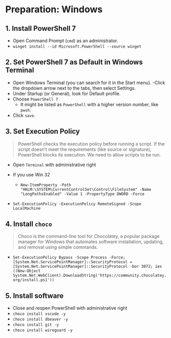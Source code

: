 # Preparation: Windows

## 1. Install PowerShell 7

- Open Command Prompt (`cmd`) as an administrator.
- `winget install --id Microsoft.PowerShell --source winget`

## 2. Set PowerShell 7 as Default in Windows Terminal

- Open Windows Terminal (you can search for it in the Start menu).
  -Click the dropdown arrow next to the tabs, then select Settings.
- Under Startup (or General), look for Default profile.
- Choose `PowerShell 7`
  - It might be listed as `PowerShell` with a higher version number, like `pwsh`.
- Click `save`.

## 3. Set Execution Policy

> PowerShell checks the execution policy before running a script. If the script doesn’t meet the requirements (like source or signature), PowerShell blocks its execution. We need to allow scripts to be run.

- Open `Terminal` with administrative right
- If you use Win 32

  - `New-ItemProperty -Path "HKLM:\SYSTEM\CurrentControlSet\Control\FileSystem" -Name "LongPathsEnabled" -Value 1 -PropertyType DWORD -Force`

- `Set-ExecutionPolicy -ExecutionPolicy RemoteSigned -Scope LocalMachine`

## 4. Install `choco`

> Choco is the command-line tool for Chocolatey, a popular package manager for Windows that automates software installation, updating, and removal using simple commands.

- `Set-ExecutionPolicy Bypass -Scope Process -Force; [System.Net.ServicePointManager]::SecurityProtocol = [System.Net.ServicePointManager]::SecurityProtocol -bor 3072; iex ((New-Object System.Net.WebClient).DownloadString('https://community.chocolatey.org/install.ps1'))`

## 5. Install software

- Close and reopen PowerShell with administrative right
- `choco install vscode -y`
- `choco install dbeaver -y`
- `choco install git -y`
- `choco install wireguard -y`
